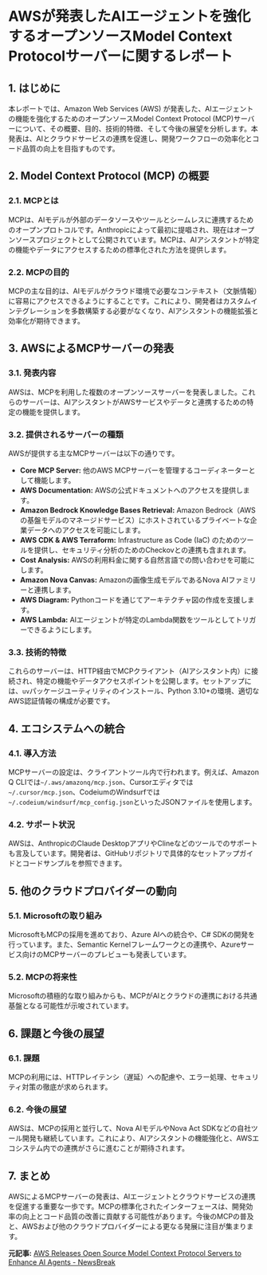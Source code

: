 # AWSが発表したAIエージェントを強化するオープンソースModel Context Protocolサーバーに関するレポート

## 1. はじめに

本レポートでは、Amazon Web Services (AWS) が発表した、AIエージェントの機能を強化するためのオープンソースModel Context Protocol (MCP)サーバーについて、その概要、目的、技術的特徴、そして今後の展望を分析します。本発表は、AIとクラウドサービスの連携を促進し、開発ワークフローの効率化とコード品質の向上を目指すものです。

## 2. Model Context Protocol (MCP) の概要

### 2.1. MCPとは

MCPは、AIモデルが外部のデータソースやツールとシームレスに連携するためのオープンプロトコルです。Anthropicによって最初に提唱され、現在はオープンソースプロジェクトとして公開されています。MCPは、AIアシスタントが特定の機能やデータにアクセスするための標準化された方法を提供します。

### 2.2. MCPの目的

MCPの主な目的は、AIモデルがクラウド環境で必要なコンテキスト（文脈情報）に容易にアクセスできるようにすることです。これにより、開発者はカスタムインテグレーションを多数構築する必要がなくなり、AIアシスタントの機能拡張と効率化が期待できます。

## 3. AWSによるMCPサーバーの発表

### 3.1. 発表内容

AWSは、MCPを利用した複数のオープンソースサーバーを発表しました。これらのサーバーは、AIアシスタントがAWSサービスやデータと連携するための特定の機能を提供します。

### 3.2. 提供されるサーバーの種類

AWSが提供する主なMCPサーバーは以下の通りです。

* **Core MCP Server:** 他のAWS MCPサーバーを管理するコーディネーターとして機能します。
* **AWS Documentation:** AWSの公式ドキュメントへのアクセスを提供します。
* **Amazon Bedrock Knowledge Bases Retrieval:** Amazon Bedrock（AWSの基盤モデルのマネージドサービス）にホストされているプライベートな企業データへのアクセスを可能にします。
* **AWS CDK & AWS Terraform:** Infrastructure as Code (IaC) のためのツールを提供し、セキュリティ分析のためのCheckovとの連携も含まれます。
* **Cost Analysis:** AWSの利用料金に関する自然言語での問い合わせを可能にします。
* **Amazon Nova Canvas:** Amazonの画像生成モデルであるNova AIファミリーと連携します。
* **AWS Diagram:** Pythonコードを通じてアーキテクチャ図の作成を支援します。
* **AWS Lambda:** AIエージェントが特定のLambda関数をツールとしてトリガーできるようにします。

### 3.3. 技術的特徴

これらのサーバーは、HTTP経由でMCPクライアント（AIアシスタント内）に接続され、特定の機能やデータアクセスポイントを公開します。セットアップには、`uv`パッケージユーティリティのインストール、Python 3.10+の環境、適切なAWS認証情報の構成が必要です。

## 4. エコシステムへの統合

### 4.1. 導入方法

MCPサーバーの設定は、クライアントツール内で行われます。例えば、Amazon Q CLIでは`~/.aws/amazonq/mcp.json`、Cursorエディタでは`~/.cursor/mcp.json`、CodeiumのWindsurfでは`~/.codeium/windsurf/mcp_config.json`といったJSONファイルを使用します。

### 4.2. サポート状況

AWSは、AnthropicのClaude DesktopアプリやClineなどのツールでのサポートも言及しています。開発者は、GitHubリポジトリで具体的なセットアップガイドとコードサンプルを参照できます。

## 5. 他のクラウドプロバイダーの動向

### 5.1. Microsoftの取り組み

MicrosoftもMCPの採用を進めており、Azure AIへの統合や、C# SDKの開発を行っています。また、Semantic Kernelフレームワークとの連携や、Azureサービス向けのMCPサーバーのプレビューも発表しています。

### 5.2. MCPの将来性

Microsoftの積極的な取り組みからも、MCPがAIとクラウドの連携における共通基盤となる可能性が示唆されています。

## 6. 課題と今後の展望

### 6.1. 課題

MCPの利用には、HTTPレイテンシ（遅延）への配慮や、エラー処理、セキュリティ対策の徹底が求められます。

### 6.2. 今後の展望

AWSは、MCPの採用と並行して、Nova AIモデルやNova Act SDKなどの自社ツール開発も継続しています。これにより、AIアシスタントの機能強化と、AWSエコシステム内での連携がさらに進むことが期待されます。

## 7. まとめ

AWSによるMCPサーバーの発表は、AIエージェントとクラウドサービスの連携を促進する重要な一歩です。MCPの標準化されたインターフェースは、開発効率の向上とコード品質の改善に貢献する可能性があります。今後のMCPの普及と、AWSおよび他のクラウドプロバイダーによる更なる発展に注目が集まります。


**元記事:** [AWS Releases Open Source Model Context Protocol Servers to Enhance AI Agents - NewsBreak](https://www.newsbreak.com/winbuzzer-com-302470011/3969661762336-aws-releases-open-source-model-context-protocol-servers-to-enhance-ai-agents)